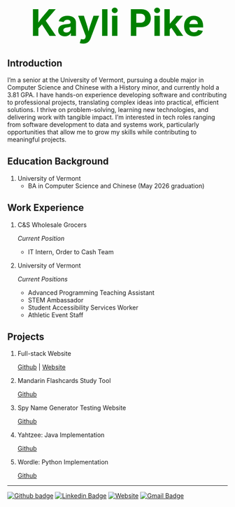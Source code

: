 
# <p align=center> <span style="color:green; font-size:3em;">Kayli Pike </span> </p>

## Introduction

I’m a senior at the University of Vermont, pursuing a double major in Computer Science and Chinese with a History minor, and currently hold a 3.81 GPA. I have hands-on experience developing software and contributing to professional projects, translating complex ideas into practical, efficient solutions. I thrive on problem-solving, learning new technologies, and delivering work with tangible impact. I’m interested in tech roles ranging from software development to data and systems work, particularly opportunities that allow me to grow my skills while contributing to meaningful projects.

## Education Background
1. University of Vermont  
    - BA in Computer Science and Chinese (May 2026 graduation)
  
## Work Experience </span>
1. C&S Wholesale Grocers

   *Current Position*

    - IT Intern, Order to Cash Team
    
2. University of Vermont

    *Current Positions*

    - Advanced Programming Teaching Assistant
    - STEM Ambassador
    - Student Accessibility Services Worker
    - Athletic Event Staff

## Projects
1. Full-stack Website  

    [Github](https://github.com/kaylipike/Beginner-Website.git) | [Website](https://knpike.w3.uvm.edu/cs1080/final/index.php)

2. Mandarin Flashcards Study Tool

    [Github]([https://github.com/tylerJPike/BottomUpMacroIndicators](https://github.com/kaylipike/Mandarin-Study-Tool.git)) 

3. Spy Name Generator Testing Website 

    [Github](https://github.com/kaylipike/Spy-Name-Generator-Test-Website.git)

4. Yahtzee: Java Implementation

    [Github](https://github.com/kaylipike/Yahtzee.git)

5. Wordle: Python Implementation

    [Github](https://github.com/kaylipike/Wordle-Python.git)

---

[![Github badge](https://img.shields.io/badge/GitHub-100000?style=flat-square&logo=github&logoColor=white)](https://github.com/kaylipike)
[![Linkedin Badge](https://img.shields.io/badge/-LinkedIn-black?style=flat-square&logo=Linkedin&logoColor=white&link=https://www.linkedin.com/in/tyler-j-pike/)](https://www.linkedin.com/in/kayli-pike/)
[![Website](https://img.shields.io/badge/Website-black?style=flat-square&logo=InternetExplorer&logoColor=white)](https://github.com/kaylipike/kaylipike)
[![Gmail Badge](https://img.shields.io/badge/-Mail-black?style=flat-square&logo=Gmail&logoColor=white&link=mailto:kayli.pike@gmail.com)](mailto:kayli.pike@gmail.com)
